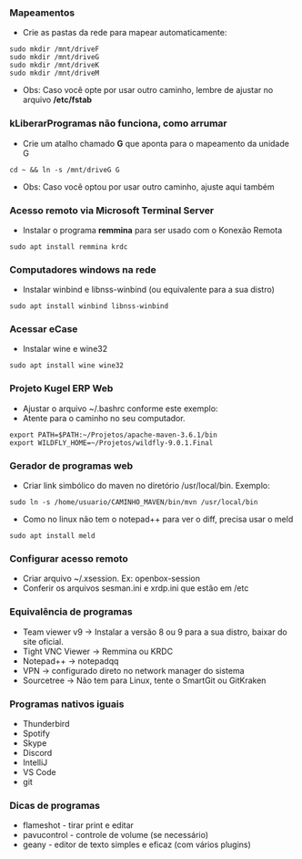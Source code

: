 ### Mapeamentos ###

- Crie as pastas da rede para mapear automaticamente:

```
sudo mkdir /mnt/driveF
sudo mkdir /mnt/driveG
sudo mkdir /mnt/driveK
sudo mkdir /mnt/driveM
```
- Obs: Caso você opte por usar outro caminho, lembre de ajustar no arquivo **/etc/fstab**

### kLiberarProgramas não funciona, como arrumar ###

- Crie um atalho chamado **G** que aponta para o mapeamento da unidade G

```
cd ~ && ln -s /mnt/driveG G
```

- Obs: Caso você optou por usar outro caminho, ajuste aqui também

### Acesso remoto via Microsoft Terminal Server ####

- Instalar o programa **remmina** para ser usado com o Konexão Remota

```
sudo apt install remmina krdc
```

### Computadores windows na rede ####

- Instalar winbind e libnss-winbind (ou equivalente para a sua distro)

```
sudo apt install winbind libnss-winbind
```

### Acessar eCase ###

- Instalar wine e wine32

```
sudo apt install wine wine32
```

### Projeto Kugel ERP Web ###

- Ajustar o arquivo ~/.bashrc conforme este exemplo:
- Atente para o caminho no seu computador.

```
export PATH=$PATH:~/Projetos/apache-maven-3.6.1/bin
export WILDFLY_HOME=~/Projetos/wildfly-9.0.1.Final
```

### Gerador de programas web ###

- Criar link simbólico do maven no diretório /usr/local/bin. Exemplo:

```
sudo ln -s /home/usuario/CAMINHO_MAVEN/bin/mvn /usr/local/bin
```

- Como no linux não tem o notepad++ para ver o diff, precisa usar o meld

```
sudo apt install meld
```

### Configurar acesso remoto ###

- Criar arquivo ~/.xsession. Ex: openbox-session
- Conferir os arquivos sesman.ini e xrdp.ini que estão em /etc

### Equivalência de programas ###
- Team viewer v9 -> Instalar a versão 8 ou 9 para a sua distro, baixar do site oficial.
- Tight VNC Viewer -> Remmina ou KRDC
- Notepad++ -> notepadqq
- VPN -> configurado direto no network manager do sistema
- Sourcetree -> Não tem para Linux, tente o SmartGit ou GitKraken

### Programas nativos iguais ###
- Thunderbird
- Spotify
- Skype
- Discord
- IntelliJ
- VS Code
- git

### Dicas de programas ###
- flameshot - tirar print e editar
- pavucontrol - controle de volume (se necessário)
- geany - editor de texto simples e eficaz (com vários plugins)